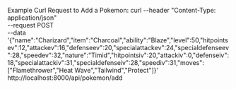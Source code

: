 Example Curl Request to Add a Pokemon:
curl --header "Content-Type: application/json" \
  --request POST \
  --data '{"name":"Charizard","item":"Charcoal","ability":"Blaze","level":50,"hitpointsev":12,"attackev":16,"defenseev":20,"specialattackev":24,"specialdefenseev":28,"speedev":32,"nature":"Timid","hitpointsiv":20,"attackiv":0,"defenseiv":18,"specialattackiv":31,"specialdefenseiv":28,"speediv":31,"moves":["Flamethrower","Heat Wave","Tailwind","Protect"]}' \
  http://localhost:8000/api/pokemon/add